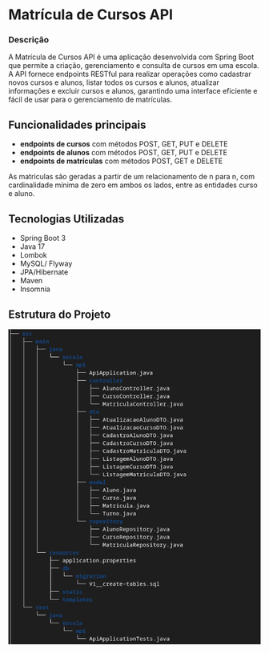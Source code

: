 
# Matrícula de Cursos API

### Descrição

A Matrícula de Cursos API é uma aplicação desenvolvida com Spring Boot que permite a criação, gerenciamento e consulta de cursos em uma escola. A API fornece endpoints RESTful para realizar operações como cadastrar novos cursos e alunos, listar todos os cursos e alunos, atualizar informações e excluir cursos e alunos, garantindo uma interface eficiente e fácil de usar para o gerenciamento de matrículas.


## Funcionalidades principais

- **endpoints de cursos** com métodos POST, GET, PUT e DELETE
- **endpoints de alunos** com métodos POST, GET, PUT e DELETE
- **endpoints de matrículas** com métodos POST, GET e DELETE

As matriculas são geradas a partir de um relacionamento de n para n, com cardinalidade mínima de zero em ambos os lados, entre as entidades curso e aluno.

## Tecnologias Utilizadas

- Spring Boot 3
- Java 17
- Lombok
- MySQL/ Flyway
- JPA/Hibernate
- Maven
- Insomnia

## Estrutura do Projeto

![tree](tree.png)



